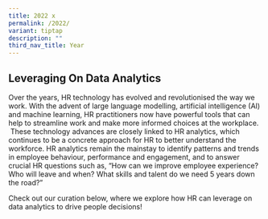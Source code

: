 ```yaml
---
title: 2022 x
permalink: /2022/
variant: tiptap
description: ""
third_nav_title: Year
---
```

<h2>Leveraging On Data Analytics</h2>
<p>Over the years, HR technology has evolved and revolutionised the way we
work. With the advent of large language modelling, artificial intelligence
(AI) and machine learning, HR practitioners now have powerful tools that
can help to streamline work and make more informed choices at the workplace.
&nbsp;These technology advances are closely linked to HR analytics, which
continues to be a concrete approach for HR to better understand the workforce.
HR analytics remain the mainstay to identify patterns and trends in employee
behaviour, performance and engagement, and to answer crucial HR questions
such as, “How can we improve employee experience? Who will leave and when?
What skills and talent do we need 5 years down the road?”</p>
<p>Check out our curation below, where we explore how HR can leverage on
data analytics to drive people decisions!</p>